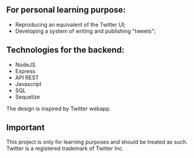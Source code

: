 ## For personal learning purpose:

- Reproducing an equivalent of the Twitter UI;
- Developing a system of writing and publishing "tweets";


## Technologies for the backend:

- NodeJS
- Express
- API REST
- Javascript
- SQL
- Sequelize

The design is inspired by Twitter webapp. 

## Important

 This project is only for learning purposes and should be treated as such. Twitter is a registered trademark of Twitter Inc.
